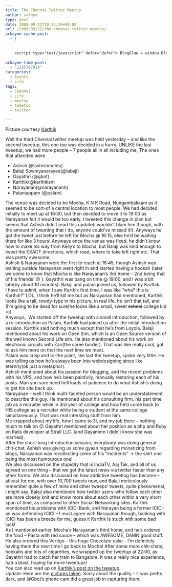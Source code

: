 ```yaml
---
title: The Chennai Twitter Meetup
author: sathya
type: post
date: 2008-09-22T10:22:29+00:00
url: /2008/09/22/the-chennai-twitter-meetup/
arkayne-cache-post:
  - |
    
    
    <script type="text/javascript" defer="defer"> BlogGlue = window.BlogGlue || window.Arkayne || {}; BlogGlue.baseurl = 'http://www.blogglue.com'; BlogGlue.go = function(e, a, cid, gid) { var id = a.getAttribute('id'); var orig = a.getAttribute('href'); var target = a.getAttribute('target'); var redir = [BlogGlue.baseurl, 'link', cid, gid, ''].join('/'); redir += '?ts=' + Math.random(); redir += '&amp;url=' + escape(a.href); a.setAttribute('href', redir); setTimeout('BlogGlue.restore("' + id + '", "' + orig + '")', 0); return true; }; BlogGlue.restore = function(id, orig) { var a = document.getElementById(id); if (a) a.setAttribute('href', orig); }; </script> <div class="blogglue_plugin" style="display:block;margin:5px 0px 20px 0px;"> <h3 class="blogglue-header blogglue-inner"> More From sathyabhat </h3> <ul class="blogglue-links blogglue-inner"> <li id="blogglue-inner-1"><a href="http://sathyabh.at/2008/01/19/my-laptop-chronicles-obtainingor-trying-to-obtain-a-bsnl-evdo-connection-part-1/?utm_source=BlogGlue_network&amp;utm_medium=BlogGlue_Plugin" id="blogglue-2947642" target="_parent" onclick="return BlogGlue.go(event, this, 2942167, 2947642);" title="My Laptop Chronicles: Obtaining(or trying to obtain) a BSNL EVDO connection Part 1 » My World">My Laptop Chronicles: Obtaining(or trying to obtain) a BSNL EVDO connection Part 1 » My World</a></li> <li id="blogglue-inner-2"><a href="http://sathyabh.at/2008/03/08/chennai-twitter-meetup/?utm_source=BlogGlue_network&amp;utm_medium=BlogGlue_Plugin" id="blogglue-2952984" target="_parent" onclick="return BlogGlue.go(event, this, 2942167, 2952984);" title="Chennai Twitter Meetup » My World">Chennai Twitter Meetup » My World</a></li> <li id="blogglue-inner-3"><a href="http://sathyabh.at/2008/01/27/the-week-that-was/?utm_source=BlogGlue_network&amp;utm_medium=BlogGlue_Plugin" id="blogglue-2947644" target="_parent" onclick="return BlogGlue.go(event, this, 2942167, 2947644);" title="The week that was » My World">The week that was » My World</a></li> </ul> <div class="blogglue-footer" style="margin:10px 0px;display:block !important"> <a href="http://www.blogglue.com/12928-ab7e24be6f12e678fc1a468df18f3f3f/?utm_source=BlogGlue%20Plugin&amp;utm_medium=Recommend&amp;utm_campaign=Plugin&amp;coupon=SATHYABHAT&amp;blogglue_page=2942167" target="_blank" style="text-decoration:none !important;"> <img src="http://www.gravatar.com/avatar.php?default=%2F%2Fs3.amazonaws.com%2Farkayne-media%2Fimg%2Fprofile%2Fdefault_sm.png&amp;size=24&amp;gravatar_id=1375f202e61682cc4963295f4b0430dc" width="24" height="24" border="0" alt="Blog Margeting Related Posts Plugin For sathyabhat" style="display:inline;margin: 0 5px 0 10px; border:1px solid #AAA; width: 24px !important; height: 24px; !important;"/><span style="position:relative;top:-8px;font-family:'Trebuchet MS'; font-size: 0.8em;">Ask <strong>sathyabhat</strong> To Recommend Your Posts</span> </a> <img class="blogglue-hit" style="border:none;left:-9999px;position:absolute;" src="http://www.blogglue.com/widget/hit/2942167.GIF" border="0" alt="Blog Marketing Related Posts Plugin Counter" /> </div> </div>
    
arkayne-time-post:
  - "1325787919"
categories:
  - Events
  - Life
tags:
  - Chennai
  - Life
  - meetup
  - tweetup
  - twitter

---
```

Picture courtesy [Karthik][1]

<img style="display: none;" src="http://img54.imageshack.us/img54/5310/tweetupiq2.png" alt="Chennai Twitter Meetup" /> 

Well the third Chennai twitter meetup was held yesterday &#8211; and like the second tweetup, this one too was decided in a hurry. UNLIKE the last tweetup, we had more people &#8211; 7 people all in all including me, The ones that attended were

  * Ashish (@ashishmohta)
  * Balaji Sowmyanarayan(@labsji)
  * Gayathri (@gbot)
  * Karthik(@karthiksn)
  * Narayanan(@narayananh)
  * Palaniappam (@palam)

<!--more-->

<div>
  The venue was decided to be Mocha, K N K Road, Nungambakkam as it seemed to be sort-of a central location to most people. We had decided initially to meet up at 16:30, but then decided to move it to 19:00 as Narayanan felt it would be too early. I tweeted this change in plan but seems that Ashish didn&#8217;t read this update(I wouldn&#8217;t blam him though, with the amount of tweeting that I do, anyone could&#8217;ve missed it!). Anyways he got the tweet just before he left for Mocha @ 16:15, else he&#8217;d be waiting there for like 3 hours! Anyways once the venue was fixed, he didn&#8217;t know how to make his way from Kelly&#8217;s to Mocha, but Balaji was kind enough to tweet the EXACT directions, which road, where to take left right etc. That was pretty awesome.
</div>

<div>
  Ashish & Narayanan were the first to reach at 18:45, though Ashish was waiting outside Narayanan went right in and started having a hookah (later we come to know that Mocha is like Narayanan&#8217;s 3rd home &#8211; 2nd being that of his friends&#8217; 😛 ). Gayathri was bang on time @ 19:00, and I was a bit late(by about 10 minutes). Balaji and palam joined us, followed by Karthik.
</div>

<div>
  I have to admit, when I saw Karthik first time, I was like &#8220;wha? this is Karthik?&#8221; LOL. I think he&#8217;ll kill me but as Narayanan had mentioned, Karthik looks like a tall, rowdy-type in his picture, in real life, he isn&#8217;t that tall, and (I&#8217;m going to be dead for sure)he looks like a small, sweet <span style="text-decoration: line-through;">school</span> college kid =))
</div>

<div>
  Anyways,  We started off the tweetup with a small introduction, followed by a re-introduction as Palam, Karthik had joined us after the initial introduction session. Karthik said nothing much except that he&#8217;s from Loyola. Balaji mentioned about his work on Open Sim, which is an Open Source version of the well known Second Life sim. He also mentioned about his work on electronic circuits with Zari(the saree border). That was like really cool, got to ask him more on that the next time we meet.
</div>

<div>
  Palam was crisp and to-the point, like last the tweetup, spoke very little. He was telling us how he&#8217;s always been into webdesigning since like eternity(ok just a metaphor).
</div>

<div>
  Ashish mentioned about his passion for blogging, and the recent problems with his VPS, and how he&#8217;s been painfully, manually restoring each of his posts. Man you sure need hell loads of patience to do what Ashish&#8217;s doing to get his site back up.
</div>

<div>
  Narayanan &#8211; well I think multi-faceted person would be an understatement to describe this guy. He mentioned about his consulting firm, his part time job as a recruiter while in 3rd year of college and how he&#8217;d come back to HIS college as a recruiter while being a student at the same college simultaneously. That was real intersting stuff from him.
</div>

<div>
  Me crapped about my life, how I came to 3i, and my job there &#8211; nothing much to talk on 😛 Gayathri mentioned about her position as a php and Ruby on Rails developer at Strall LLC. (and Dayammn I didn&#8217;t know she was married).
</div>

<div>
  After the short-long introduction session, everybody was doing general chit-chat, Ashish was giving us some gyaan regarding monetizing from blogs, Narayanan was recollecting some of his &#8220;incidents&#8221; -> the shirt one being the most humourous one!
</div>

<div>
  We also discussed on the stupidity that is IndiaTV, Aaj Tak, and all of us agreed on one thing &#8211; that we got the latest news via twitter faster than any other forms. We also discussed on how addictive tweeting has become &#8211; atleast for me, with over 10,700 tweets now, and Balaji meticulously remember quite a few of mine and other tweeps&#8217; tweets, quite phenomenal, I might say. Balaji also mentioned how twitter users-who follow each other are more closely knit and know more about each other within a very short span of time, as compared to other Social Networking sites. Karthik mentioned his problems with ICICI Bank, and Narayan being a former ICICI-an was defending ICICI &#8211; I must agree with Narayanan though, banking with ICICI has been a breeze for me, guess it Karthik is stuck with some bad luck!
</div>

<div>
  As I mentioned earlier, Mocha&#8217;s Narayanan&#8217;s third home, and he&#8217;s ordered the food &#8211; Pasta with red sauce &#8211; which was AWESOME, DAMN good stuff. He also ordered this Vertigo &#8211; this huge Chocolate cake &#8211; I&#8217;m definitely having them the next time I go back to Mocha! After some more chit-chats, hookahs and lots of cigarettes, we wrapped up the tweetup at 22:00, as Gayathri had to catch her train to Bangalore. It was a really nice experience, had a blast, hoping for more tweetups!
</div>

<div>
  You can also read up on <a href="http://blog.karthiksn.com/2008/09/22/chennai-tweet-up/">Karthik&#8217;s post on the tweetup</a>.
</div>

<div>
  Update: Here are the <a href="http://www.flickr.com/photos/sathyabhat/sets/72157607577662441/">pictures taken</a>. Sorry about the quality &#8211; it was pretty dark, and @Gbot&#8217;s phone cam did a great job in capturing them.
</div>

 [1]: http://karthiksn.com